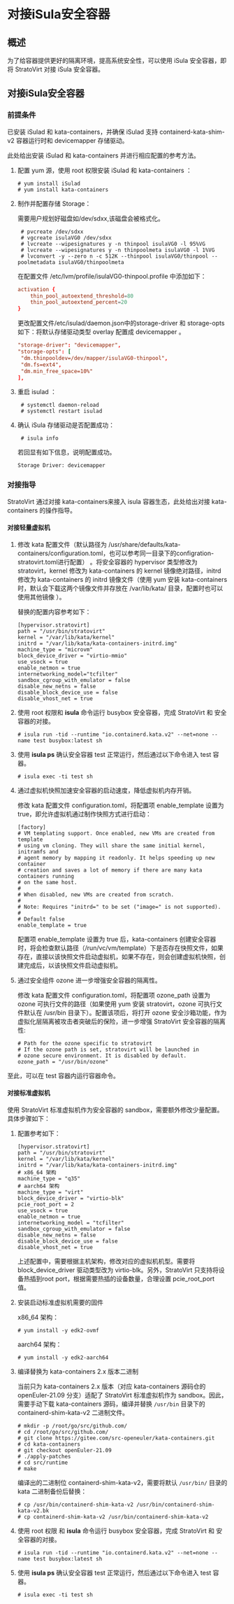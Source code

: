 # 对接iSula安全容器

## 概述

为了给容器提供更好的隔离环境，提高系统安全性，可以使用 iSula 安全容器，即将 StratoVirt 对接 iSula 安全容器。

## 对接iSula安全容器

### **前提条件**

已安装 iSulad 和 kata-containers，并确保 iSulad 支持 containerd-kata-shim-v2 容器运行时和 devicemapper 存储驱动。

此处给出安装 iSulad 和 kata-containers 并进行相应配置的参考方法。

1. 配置 yum 源，使用 root 权限安装 iSulad 和 kata-containers ：

   ```shell
   # yum install iSulad
   # yum install kata-containers
   ```

2. 制作并配置存储 Storage：

   需要用户规划好磁盘如/dev/sdxx,该磁盘会被格式化。

   ```shell
    # pvcreate /dev/sdxx
    # vgcreate isulaVG0 /dev/sdxx
    # lvcreate --wipesignatures y -n thinpool isulaVG0 -l 95%VG
    # lvcreate --wipesignatures y -n thinpoolmeta isulaVG0 -l 1%VG
    # lvconvert -y --zero n -c 512K --thinpool isulaVG0/thinpool --poolmetadata isulaVG0/thinpoolmeta
   ```

   在配置文件 /etc/lvm/profile/isulaVG0-thinpool.profile 中添加如下：

    ```conf
    activation {
        thin_pool_autoextend_threshold=80
        thin_pool_autoextend_percent=20
    }
    ```

   更改配置文件/etc/isulad/daemon.json中的storage-driver 和 storage-opts 如下：将默认存储驱动类型 overlay 配置成 devicemapper 。

    ```conf
    "storage-driver": "devicemapper",
    "storage-opts": [
     "dm.thinpooldev=/dev/mapper/isulaVG0-thinpool",
     "dm.fs=ext4",
     "dm.min_free_space=10%"
    ],
    ```

3. 重启 isulad ：

   ```shell
    # systemctl daemon-reload
    # systemctl restart isulad
   ```

4. 确认 iSula 存储驱动是否配置成功：

   ```shell
    # isula info
   ```

     若回显有如下信息，说明配置成功。

    ```txt
    Storage Driver: devicemapper
    ```

### **对接指导**

StratoVirt 通过对接 kata-containers来接入 isula 容器生态，此处给出对接 kata-containers 的操作指导。

#### 对接轻量虚拟机

1. 修改 kata 配置文件（默认路径为 /usr/share/defaults/kata-containers/configuration.toml，也可以参考同一目录下的configration-stratovirt.toml进行配置） 。将安全容器的 hypervisor 类型修改为 stratovirt，kernel 修改为 kata-containers 的 kernel 镜像绝对路径，initrd 修改为 kata-containers 的 initrd 镜像文件（使用 yum 安装 kata-containers 时，默认会下载这两个镜像文件并存放在 /var/lib/kata/ 目录，配置时也可以使用其他镜像 ）。

   替换的配置内容参考如下：

   ```shell
   [hypervisor.stratovirt]
   path = "/usr/bin/stratovirt"
   kernel = "/var/lib/kata/kernel"
   initrd = "/var/lib/kata/kata-containers-initrd.img"
   machine_type = "microvm"
   block_device_driver = "virtio-mmio"
   use_vsock = true
   enable_netmon = true
   internetworking_model="tcfilter"
   sandbox_cgroup_with_emulator = false
   disable_new_netns = false
   disable_block_device_use = false
   disable_vhost_net = true
   ```

2. 使用 root 权限和 **isula** 命令运行 busybox 安全容器，完成 StratoVirt 和 安全容器的对接。

   ```shell
   # isula run -tid --runtime "io.containerd.kata.v2" --net=none --name test busybox:latest sh
   ```

3. 使用 **isula ps** 确认安全容器 test 正常运行，然后通过以下命令进入 test 容器。

   ```shell
   # isula exec -ti test sh
   ```

4. 通过虚拟机快照加速安全容器的启动速度，降低虚拟机内存开销。

   修改 kata 配置文件 configuration.toml，将配置项 enable_template 设置为 true，即允许虚拟机通过制作快照方式进行启动：

   ```shell
   [factory]
   # VM templating support. Once enabled, new VMs are created from template
   # using vm cloning. They will share the same initial kernel, initramfs and
   # agent memory by mapping it readonly. It helps speeding up new container
   # creation and saves a lot of memory if there are many kata containers running
   # on the same host.
   #
   # When disabled, new VMs are created from scratch.
   #
   # Note: Requires "initrd=" to be set ("image=" is not supported).
   #
   # Default false
   enable_template = true
   ```

   配置项 enable_template 设置为 true 后，kata-containers 创建安全容器时，将会检查默认路径（/run/vc/vm/template）下是否存在快照文件，如果存在，直接以该快照文件启动虚拟机，如果不存在，则会创建虚拟机快照，创建完成后，以该快照文件启动虚拟机。

5. 通过安全组件 ozone 进一步增强安全容器的隔离性。

   修改 kata 配置文件 configuration.toml，将配置项 ozone_path 设置为 ozone 可执行文件的路径（如果使用 yum 安装 stratovirt，ozone 可执行文件默认在 /usr/bin 目录下）。配置该项后，将打开 ozone 安全沙箱功能，作为虚拟化层隔离被攻击者突破后的保险，进一步增强 StratoVirt 安全容器的隔离性:

   ```shell
   # Path for the ozone specific to stratovirt
   # If the ozone path is set, stratovirt will be launched in
   # ozone secure environment. It is disabled by default.
   ozone_path = "/usr/bin/ozone"
   ```

 至此，可以在 test 容器内运行容器命令。

#### 对接标准虚拟机

使用 StratoVirt 标准虚拟机作为安全容器的 sandbox，需要额外修改少量配置。具体步骤如下：

1. 配置参考如下：

   ```shell
   [hypervisor.stratovirt]
   path = "/usr/bin/stratovirt"
   kernel = "/var/lib/kata/kernel"
   initrd = "/var/lib/kata/kata-containers-initrd.img"
   # x86_64 架构
   machine_type = "q35"
   # aarch64 架构
   machine_type = "virt"
   block_device_driver = "virtio-blk"
   pcie_root_port = 2
   use_vsock = true
   enable_netmon = true
   internetworking_model = "tcfilter"
   sandbox_cgroup_with_emulator = false
   disable_new_netns = false
   disable_block_device_use = false
   disable_vhost_net = true
   ```

   上述配置中，需要根据主机架构，修改对应的虚拟机机型。需要将 block_device_driver 驱动类型改为 virtio-blk。另外，StratoVirt 只支持将设备热插到root port，根据需要热插的设备数量，合理设置 pcie_root_port 值。

2. 安装启动标准虚拟机需要的固件

   x86_64 架构：

   ```shell
   # yum install -y edk2-ovmf
   ```

   aarch64 架构：

   ```shell
   # yum install -y edk2-aarch64
   ```

3. 编译替换为 kata-containers 2.x 版本二进制

   当前只为 kata-containers 2.x 版本（对应 kata-containers 源码仓的 openEuler-21.09 分支）适配了 StratoVirt 标准虚拟机作为 sandbox。因此，需要手动下载 kata-containers 源码，编译并替换 `/usr/bin` 目录下的 containerd-shim-kata-v2 二进制文件。

   ```shell
   # mkdir -p /root/go/src/github.com/
   # cd /root/go/src/github.com/
   # git clone https://gitee.com/src-openeuler/kata-containers.git
   # cd kata-containers
   # git checkout openEuler-21.09
   # ./apply-patches
   # cd src/runtime
   # make
   ```

   编译出的二进制位 containerd-shim-kata-v2，需要将默认 `/usr/bin/` 目录的 kata 二进制备份后替换：

   ```shell
   # cp /usr/bin/containerd-shim-kata-v2 /usr/bin/containerd-shim-kata-v2.bk
   # cp containerd-shim-kata-v2 /usr/bin/containerd-shim-kata-v2
   ```

4. 使用 root 权限 和 **isula** 命令运行 busybox 安全容器，完成 StratoVirt 和 安全容器的对接。

   ```shell
   # isula run -tid --runtime "io.containerd.kata.v2" --net=none --name test busybox:latest sh
   ```

5. 使用 **isula ps** 确认安全容器 test 正常运行，然后通过以下命令进入 test 容器。

   ```shell
   # isula exec -ti test sh
   ```
